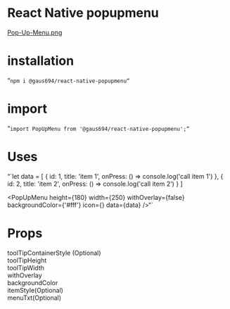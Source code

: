 # React Native popupmenu

[Pop-Up-Menu.png](https://postimg.cc/RWYYgvmB)

# installation
“`npm i @gaus694/react-native-popupmenu“`
# import 
“`import PopUpMenu from '@gaus694/react-native-popupmenu';“`
# Uses
“`let data = [
        {
            id: 1,
            title: 'item 1',
            onPress: () => console.log('call item 1')
        },
        {
            id: 2,
            title: 'item 2',
            onPress: () => console.log('call item 2')
        }
]

<PopUpMenu height={180} width={250} withOverlay={false} 
backgroundColor={'#fff'}
icon={}
data={data}
/>“`

# Props
toolTipContainerStyle (Optional)   
toolTipHeight  
toolTipWidth  
withOverlay  
backgroundColor  
itemStyle(Optional)  
menuTxt(Optional)  
